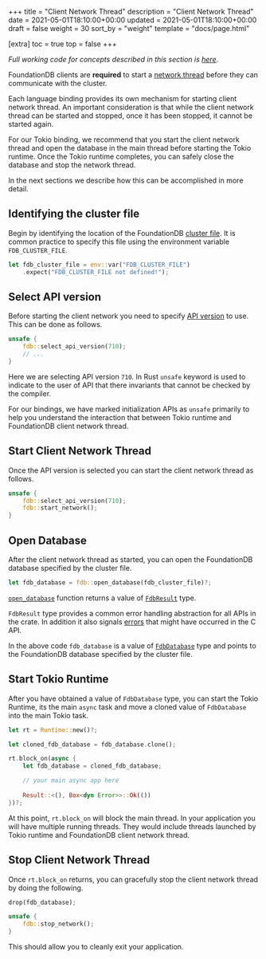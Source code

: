 +++
title = "Client Network Thread"
description = "Client Network Thread"
date = 2021-05-01T18:10:00+00:00
updated = 2021-05-01T18:10:00+00:00
draft = false
weight = 30
sort_by = "weight"
template = "docs/page.html"

[extra]
toc = true
top = false
+++

_Full working code for concepts described in this section is
[here](https://github.com/fdb-rs/website/tree/main/code/crate-fdb/client-network-thread)_.

FoundationDB clients are **required** to start a [network
thread](https://apple.github.io/foundationdb/api-general.html#client-network-thread)
before they can communicate with the cluster.

Each language binding provides its own mechanism for starting client
network thread. An important consideration is that while the client
network thread can be started and stopped, once it has been stopped,
it cannot be started again.

For our Tokio binding, we recommend that you start the client network
thread and open the database in the main thread before starting the
Tokio runtime. Once the Tokio runtime completes, you can safely close
the database and stop the network thread.

In the next sections we describe how this can be accomplished in more
detail.

## Identifying the cluster file

Begin by identifying the location of the FoundationDB [cluster
file](https://apple.github.io/foundationdb/administration.html#cluster-files). It
is common practice to specify this file using the environment variable
`FDB_CLUSTER_FILE`.

```rust
let fdb_cluster_file = env::var("FDB_CLUSTER_FILE")
    .expect("FDB_CLUSTER_FILE not defined!");
```

## Select API version

Before starting the client network you need to specify [API
version](https://apple.github.io/foundationdb/api-general.html#api-versions)
to use. This can be done as follows.

```rust
unsafe {
    fdb::select_api_version(710);
    // ...
}
```

Here we are selecting API version `710`. In Rust `unsafe` keyword is
used to indicate to the user of API that there invariants that cannot
be checked by the compiler.

For our bindings, we have marked initialization APIs as `unsafe`
primarily to help you understand the interaction that between Tokio
runtime and FoundationDB client network thread.

## Start Client Network Thread

Once the API version is selected you can start the client network
thread as follows.

```rust
unsafe {
    fdb::select_api_version(710);
    fdb::start_network();
}
```

## Open Database

After the client network thread as started, you can open the
FoundationDB database specified by the cluster file.

```rust
let fdb_database = fdb::open_database(fdb_cluster_file)?;
```

[`open_database`](https://docs.rs/fdb/0.3.1/fdb/fn.open_database.html)
function returns a value of
[`FdbResult`](https://docs.rs/fdb/0.3.1/fdb/error/type.FdbResult.html)
type.

`FdbResult` type provides a common error handling abstraction for all
APIs in the crate. In addition it also signals
[errors](https://apple.github.io/foundationdb/api-error-codes.html)
that might have occurred in the C API.

In the above code `fdb_database` is a value of
[`FdbDatabase`](https://docs.rs/fdb/0.3.1/fdb/database/struct.FdbDatabase.html)
type and points to the FoundationDB database specified by the cluster
file. 

## Start Tokio Runtime

After you have obtained a value of `FdbDatabase` type, you can start
the Tokio Runtime, its the main `async` task and move a cloned value
of `FdbDatabase` into the main Tokio task.

```rust
let rt = Runtime::new()?;

let cloned_fdb_database = fdb_database.clone();

rt.block_on(async {
    let fdb_database = cloned_fdb_database;

    // your main async app here
    
    Result::<(), Box<dyn Error>>::Ok(())
})?;
```

At this point, `rt.block_on` will block the main thread. In your
application you will have multiple running threads. They would include
threads launched by Tokio runtime and FoundationDB client network
thread.

## Stop Client Network Thread

Once `rt.block_on` returns, you can gracefully stop the client network
thread by doing the following.

```rust
drop(fdb_database);

unsafe {
    fdb::stop_network();
}
```

This should allow you to cleanly exit your application.
